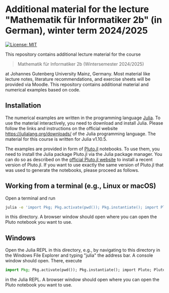 # Additional material for the lecture "Mathematik für Informatiker 2b" (in German), winter term 2024/2025

[![License: MIT](https://img.shields.io/badge/License-MIT-success.svg)](https://opensource.org/licenses/MIT)

This repository contains additional lecture material for the course

> Mathematik für Informatiker 2b (Wintersemester 2024/2025)

at Johannes Gutenberg University Mainz, Germany. Most material like
lecture notes, literature recommendations, and exercise sheets will
be provided via Moodle. This repository contains additional material
and numerical examples based on code.


## Installation

The numerical examples are written in the programming language
[Julia](https://julialang.org). To use the material interactively,
you need to download and install Julia. Please follow the links and
instructions on the official website
https://julialang.org/downloads/
of the Julia programming language. The material for this course
is written for Julia v1.10.5.

The examples are provided in form of
[Pluto.jl](https://github.com/fonsp/Pluto.jl)
notebooks. To use them, you  need to install the Julia package
Pluto.jl via the Julia package manager. You can do so as described
on the [official Pluto.jl website](https://plutojl.org/) to install
a recent version of Pluto.jl. If you want to use exactly the same
version of Pluto.jl that was used to generate the notebooks, please
proceed as follows.

## Working from a terminal (e.g., Linux or macOS)

Open a terminal and run

```bash
julia -e 'import Pkg; Pkg.activate(pwd()); Pkg.instantiate(); import Pluto; Pluto.run()'
```

in this directory. A browser window should open where you can
open the Pluto notebook you want to use.

## Windows

Open the Julia REPL in this directory, e.g., by navigating to this directory
in the Windows File Explorer and typing "julia" the address bar. A console
window should open. There, execute

```julia
import Pkg; Pkg.activate(pwd()); Pkg.instantiate(); import Pluto; Pluto.run()
```

in the Julia REPL. A browser window should open where you can
open the Pluto notebook you want to use.
